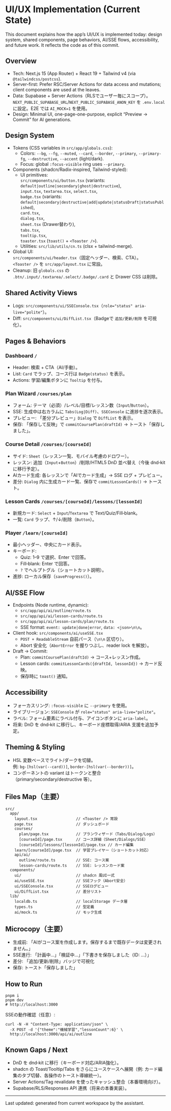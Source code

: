 # UI/UX Implementation (Current State)

This document explains how the app’s UI/UX is implemented today: design system, shared components, page behaviors, AI/SSE flows, accessibility, and future work. It reflects the code as of this commit.

## Overview
- Tech: Next.js 15 (App Router) + React 19 + Tailwind v4 (via `@tailwindcss/postcss`).
- Server-first: Prefer RSC/Server Actions for data access and mutations; client components are used at the leaves.
- Data: Supabase + Server Actions（RLSでユーザー毎にスコープ）。`NEXT_PUBLIC_SUPABASE_URL`/`NEXT_PUBLIC_SUPABASE_ANON_KEY` を `.env.local` に設定。E2E では `AI_MOCK=1` を使用。
- Design: Minimal UI, one-page-one-purpose, explicit “Preview → Commit” for AI generations.

## Design System
- Tokens (CSS variables in `src/app/globals.css`):
  - Colors: `--bg`, `--fg`, `--muted`, `--card`, `--border`, `--primary`, `--primary-fg`, `--destructive`, `--accent` (light/dark).
  - Focus: global `:focus-visible` ring uses `--primary`.
- Components (shadcn/Radix-inspired, Tailwind-styled):
  - UI primitives:  
    `src/components/ui/button.tsx` (variants: `default|outline|secondary|ghost|destructive`),  
    `input.tsx`, `textarea.tsx`, `select.tsx`,  
    `badge.tsx` (variants: `default|secondary|destructive|add|update|statusDraft|statusPublished`),  
    `card.tsx`,  
    `dialog.tsx`,  
    `sheet.tsx` (Drawer替わり),  
    `tabs.tsx`,  
    `tooltip.tsx`,  
    `toaster.tsx` (`toast()` + `<Toaster />`).
  - Utilities: `src/lib/utils/cn.ts` (clsx + tailwind-merge).
- Global UI:  
  `src/components/ui/header.tsx`（固定ヘッダー、検索、CTA）。  
  `<Toaster />` を `src/app/layout.tsx` に常設。
- Cleanup: 旧 `globals.css` の `.btn/.input/.textarea/.select/.badge/.card` と Drawer CSS は削除。

## Shared Activity Views
- Logs: `src/components/ui/SSEConsole.tsx`（`role="status" aria-live="polite"`）。
- Diff: `src/components/ui/DiffList.tsx`（Badgeで `追加/更新/削除` を可視化）。

## Pages & Behaviors
### Dashboard `/`
- Header: 検索 + CTA（AI/手動）。
- List: `Card` でラップ、コース行は `Badge(status)` を表示。
- Actions: 学習/編集ボタンに `Tooltip` を付与。

### Plan Wizard `/courses/plan`
- フォーム: テーマ（必須）/レベル/目標/レッスン数（`Input`/`Button`）。
- SSE: 生成中は右カラムに `Tabs(Log|Diff)`、`SSEConsole` に進捗を逐次表示。
- プレビュー: 「差分プレビュー」`Dialog` で `DiffList` を表示。
- 保存: 「保存して反映」で `commitCoursePlan(draftId)` → トースト「保存しました」。

### Course Detail `/courses/[courseId]`
- サイド: `Sheet`（レッスン一覧、モバイル考慮のドロワー）。
- レッスン: 追加（`Input`+`Button`）/削除/HTML5 DnD 並べ替え（今後 dnd‑kit に移行予定）。
- AIカード生成: 各レッスンで「AIでカード生成」→ SSE ログ + プレビュー。
- 差分: `Dialog` 内に生成カード一覧、保存で `commitLessonCards()` → トースト。

### Lesson Cards `/courses/[courseId]/lessons/[lessonId]`
- 新規カード: `Select` + `Input`/`Textarea` で Text/Quiz/Fill‑blank。
- 一覧: `Card` ラップ、↑/↓/削除（`Button`）。

### Player `/learn/[courseId]`
- 最小ヘッダー、中央にカード表示。
- キーボード:
  - Quiz: 1–9 で選択、Enter で回答。
  - Fill‑blank: Enter で回答。
  - `?` でヘルプトグル（ショートカット説明）。
- 進捗: ローカル保存（`saveProgress()`）。

## AI/SSE Flow
- Endpoints (Node runtime, dynamic):
  - `src/app/api/ai/outline/route.ts`
  - `src/app/api/ai/lesson-cards/route.ts`
  - `src/app/api/ai/lesson-cards/plan/route.ts`
  - SSE format: `event: update|done|error`, `data: <json>\n\n`。
- Client hook: `src/components/ai/useSSE.tsx`
  - `POST + ReadableStream` 自前パース（`\n\n` 区切り）。
  - Abort 安全化（`AbortError` を握りつぶし、reader lock を解放）。
- Draft → Commit:
  - Plan: `commitCoursePlan(draftId)` → コース+レッスン作成。
  - Lesson cards: `commitLessonCards({draftId, lessonId})` → カード反映。
  - 保存時に `toast()` 通知。

## Accessibility
- フォーカスリング: `:focus-visible` に `--primary` を使用。
- ライブリージョン: `SSEConsole` が `role="status" aria-live="polite"`。
- ラベル: フォーム要素にラベル付与、アイコンボタンに `aria-label`。
- 将来: DnD を dnd‑kit に移行し、キーボード座標取得/ARIA 支援を追加予定。

## Theming & Styling
- HSL 変数ベースでライト/ダークを切替。  
  例: `bg-[hsl(var(--card))]`, `border-[hsl(var(--border))]`。
- コンポーネントの variant はトークンと整合（primary/secondary/destructive 等）。

## Files Map（主要）
```
src/
  app/
    layout.tsx                 // <Toaster /> 常設
    page.tsx                   // ダッシュボード
    courses/
      plan/page.tsx            // プランウィザード（Tabs/Dialog/Logs）
      [courseId]/page.tsx      // コース詳細（Sheet/Dialogs/SSE）
      [courseId]/lessons/[lessonId]/page.tsx // カード編集
    learn/[courseId]/page.tsx  // 学習プレイヤー（ショートカット対応）
    api/ai/
      outline/route.ts         // SSE: コース案
      lesson-cards/route.ts    // SSE: レッスンカード案
  components/
    ui/                        // shadcn 風UI一式
    ai/useSSE.tsx              // SSEフック（Abort安全）
    ui/SSEConsole.tsx          // SSEログビュー
    ui/DiffList.tsx            // 差分リスト
  lib/
    localdb.ts                 // localStorage データ層
    types.ts                   // 型定義
    ai/mock.ts                 // モック生成
```

## Microcopy（主要）
- 生成前: 「AIがコース案を作成します。保存するまで既存データは変更されません。」
- SSE進行: 「計画中…」「検証中…」「下書きを保存しました（ID: …）」
- 差分: 「追加/更新/削除」バッジで可視化
- 保存: トースト「保存しました」

## How to Run
```
pnpm i
pnpm dev
# http://localhost:3000
```
SSEの動作確認（任意）:
```
curl -N -H "Content-Type: application/json" \
  -X POST -d '{"theme":"機械学習","lessonCount":6}' \
  http://localhost:3000/api/ai/outline
```

## Known Gaps / Next
- DnD を dnd‑kit に移行（キーボード対応/ARIA強化）。
- shadcn の Toast/Tooltip/Tabs をさらにユースケースへ展開（例: カード編集のタブ切替、各操作のトースト導線統一）。
- Server Actions/Tag revalidate を使ったキャッシュ整合（本番環境向け）。
- Supabase/RLS/Responses API 連携（将来の本番実装）。

---
Last updated: generated from current workspace by the assistant.

